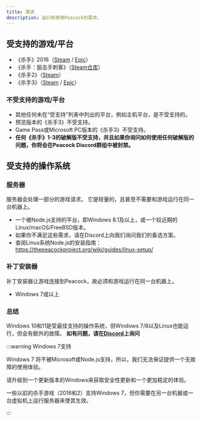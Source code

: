 ```yaml
---
title: 需求
description: 运行和使用Peacock的需求。
---
```


## 受支持的游戏/平台

-   《杀手》2016（[Steam](https://store.steampowered.com/app/236870/HITMAN/) / [Epic](https://www.epicgames.com/store/en-US/p/hitman)）
-   《杀手：狙击手刺客》（[Steam仓库](https://steamdb.info/app/783780/)）
-   《杀手2》（[Steam](https://store.steampowered.com/app/863550/HITMAN_2/)）
-   《杀手3》（[Steam](https://store.steampowered.com/app/1659040/HITMAN_3/) / [Epic](https://www.epicgames.com/store/en-US/p/hitman-3)）

### 不受支持的游戏/平台

-   其他任何未在“受支持”列表中列出的平台，例如主机平台，是不受支持的。
-   预览版本的《杀手3》不受支持。
-   Game Pass或Microsoft PC版本的《杀手3》不受支持。
-   **任何《杀手》1-3的破解版不受支持，并且如果你询问如何使用任何破解版的问题，你将会在Peacock Discord群组中被封禁。**

## 受支持的操作系统

### 服务器

服务器会处理一部分的游戏请求。 它是轻量的，且甚至不需要和游戏运行在同一台机器上。

-   一个被Node.js支持的平台，即Windows 8.1及以上，或一个较近期的Linux/macOS/FreeBSD版本。
-   如果你不满足这些需求，请在Discord上向我们询问我们的备选方案。
-   查阅Linux系统Node.js的安装指南：https://thepeacockproject.org/wiki/guides/linux-setup/

### 补丁安装器

补丁安装器让游戏连接到Peacock，故必须和游戏运行在同一台机器上。

-   Windows 7或以上

### 总结

Windows 10和11是受最佳支持的操作系统，但Windows 7/8以及Linux也能运行，但会有额外的故障。 **如有问题，请在[Discord](https://thepeacockproject.org/discord)上询问**

:::warning Windows 7支持

Windows 7 将不被Microsoft或Node.js支持，所以，我们无法保证提供一个无故障的使用体验。

请升级到一个更新版本的Windows来获取安全性更新和一个更加稳定的体验。

一些以前的杀手游戏（2016和2）支持Windows 7，但你需要在另一台机器或一台虚拟机上运行服务器来使其生效。

:::
